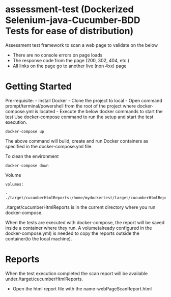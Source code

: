 # assessment-test (Dockerized Selenium-java-Cucumber-BDD Tests for ease of distribution)
Assessment test framework to scan a web page to validate on the below
- There are no console errors on page loads
- The response code from the page (200, 302, 404, etc.)
- All links on the page go to another live (non 4xx) page

# Getting Started
Pre-requisite:
          - Install Docker
          - Clone the project to local 
          - Open command prompt/terminal/powershell from the root of the project where docker-compose.yml is located
          - Execute the below docker commands to start the test
Use docker-compose command to run the setup and start the test execution.

    docker-compose up

The above command will build, create and run Docker containers as specified in the docker-compose.yml file.

To clean the environment

    docker-compose down

Volume

    volumes:

    - ./target/cucumberHtmlReports:/home/mydockertest/target/cucumberHtmlReports
./target/cucumberHtmlReports is in the current directory where you run docker-compose.

When the tests are executed with docker-compose, the report will be saved inside a container where they run. A volume(already configured in the docker-compose.yml) is needed to copy the reports outside the container(to the local machine).

# Reports

When the test execution completed the scan report will be available under./target/cucumberHtmlReports.
  - Open the html report file with the name-webPageScanReport.html





